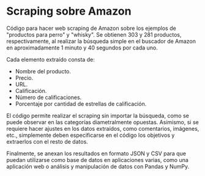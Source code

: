 # Scraping sobre Amazon

Código para hacer web scraping de Amazon sobre los ejemplos de "productos para perro" y "whisky". Se obtienen 303 y 281 productos, respectivamente, al realizar la búsqueda simple en el buscador de Amazon en aproximadamente 1 minuto y 40 segundos por cada uno.

Cada elemento extraído consta de:
* Nombre del producto.
* Precio.
* URL.
* Calificación.
* Número de calificaciones.
* Porcentaje por cantidad de estrellas de calificación.

El código permite realizar el scraping sin importar la búsqueda, como se puede observar en las categorías diametralmente opuestas. Asimismo, si se requiere hacer ajustes en los datos extraídos, como comentarios, imágenes, etc., simplemente deben especificarse en el código los objetivos y extraerlos con el resto de datos.

Finalmente, se anexan los resultados en formato JSON y CSV para que puedan utilizarse como base de datos en aplicaciones varias, como una aplicación web o análisis y manipulación de datos con Pandas y NumPy.